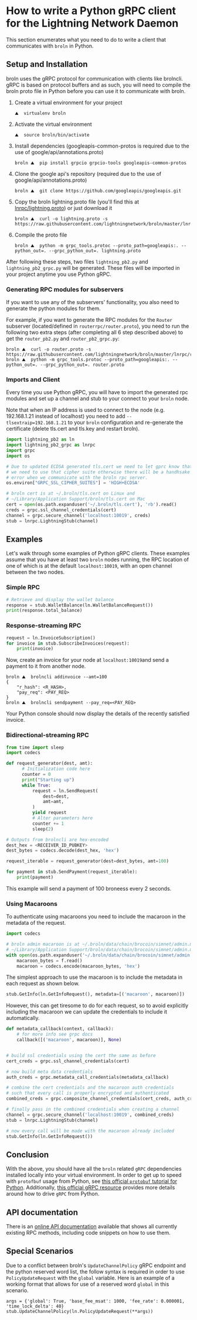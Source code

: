 # How to write a Python gRPC client for the Lightning Network Daemon

This section enumerates what you need to do to write a client that communicates
with `broln` in Python.

## Setup and Installation

broln uses the gRPC protocol for communication with clients like brolncli. gRPC is
based on protocol buffers and as such, you will need to compile the broln proto
file in Python before you can use it to communicate with broln.

1. Create a virtual environment for your project
    ```shell
    ⛰  virtualenv broln
    ```
2. Activate the virtual environment
    ```shell
    ⛰  source broln/bin/activate
    ```
3. Install dependencies (googleapis-common-protos is required due to the use of
  google/api/annotations.proto)
    ```shell
    broln ⛰  pip install grpcio grpcio-tools googleapis-common-protos
    ```
4. Clone the google api's repository (required due to the use of
  google/api/annotations.proto)
    ```shell
    broln ⛰  git clone https://github.com/googleapis/googleapis.git
    ```
5. Copy the broln lightning.proto file (you'll find this at
  [lnrpc/lightning.proto](https://github.com/brsuite/broln/blob/master/lnrpc/lightning.proto))
  or just download it
    ```shell
    broln ⛰  curl -o lightning.proto -s https://raw.githubusercontent.com/lightningnetwork/broln/master/lnrpc/lightning.proto
    ```
6. Compile the proto file
    ```shell
    broln ⛰  python -m grpc_tools.protoc --proto_path=googleapis:. --python_out=. --grpc_python_out=. lightning.proto
    ```

After following these steps, two files `lightning_pb2.py` and
`lightning_pb2_grpc.py` will be generated. These files will be imported in your
project anytime you use Python gRPC.

### Generating RPC modules for subservers

If you want to use any of the subservers' functionality, you also need to
generate the python modules for them.

For example, if you want to generate the RPC modules for the `Router` subserver
(located/defined in `routerrpc/router.proto`), you need to run the following two
extra steps (after completing all 6 step described above) to get the
`router_pb2.py` and `router_pb2_grpc.py`:

```shell
broln ⛰  curl -o router.proto -s https://raw.githubusercontent.com/lightningnetwork/broln/master/lnrpc/routerrpc/router.proto
broln ⛰  python -m grpc_tools.protoc --proto_path=googleapis:. --python_out=. --grpc_python_out=. router.proto
```

### Imports and Client

Every time you use Python gRPC, you will have to import the generated rpc modules
and set up a channel and stub to your connect to your `broln` node.

Note that when an IP address is used to connect to the node (e.g. 192.168.1.21 instead of localhost) you need to add `--tlsextraip=192.168.1.21` to your `broln` configuration and re-generate the certificate (delete tls.cert and tls.key and restart broln).

```python
import lightning_pb2 as ln
import lightning_pb2_grpc as lnrpc
import grpc
import os

# Due to updated ECDSA generated tls.cert we need to let gprc know that
# we need to use that cipher suite otherwise there will be a handhsake
# error when we communicate with the broln rpc server.
os.environ["GRPC_SSL_CIPHER_SUITES"] = 'HIGH+ECDSA'

# broln cert is at ~/.broln/tls.cert on Linux and
# ~/Library/Application Support/broln/tls.cert on Mac
cert = open(os.path.expanduser('~/.broln/tls.cert'), 'rb').read()
creds = grpc.ssl_channel_credentials(cert)
channel = grpc.secure_channel('localhost:10019', creds)
stub = lnrpc.LightningStub(channel)
```

## Examples

Let's walk through some examples of Python gRPC clients. These examples assume
that you have at least two `broln` nodes running, the RPC location of one of which
is at the default `localhost:10019`, with an open channel between the two nodes.

### Simple RPC

```python
# Retrieve and display the wallet balance
response = stub.WalletBalance(ln.WalletBalanceRequest())
print(response.total_balance)
```

### Response-streaming RPC

```python
request = ln.InvoiceSubscription()
for invoice in stub.SubscribeInvoices(request):
    print(invoice)
```

Now, create an invoice for your node at `localhost:10019`and send a payment to
it from another node.
```shell
broln ⛰  brolncli addinvoice --amt=100
{
	"r_hash": <R_HASH>,
	"pay_req": <PAY_REQ>
}
broln ⛰  brolncli sendpayment --pay_req=<PAY_REQ>
```

Your Python console should now display the details of the recently satisfied
invoice.

### Bidirectional-streaming RPC

```python
from time import sleep
import codecs

def request_generator(dest, amt):
      # Initialization code here
      counter = 0
      print("Starting up")
      while True:
          request = ln.SendRequest(
              dest=dest,
              amt=amt,
          )
          yield request
          # Alter parameters here
          counter += 1
          sleep(2)

# Outputs from brolncli are hex-encoded
dest_hex = <RECEIVER_ID_PUBKEY>
dest_bytes = codecs.decode(dest_hex, 'hex')

request_iterable = request_generator(dest=dest_bytes, amt=100)

for payment in stub.SendPayment(request_iterable):
    print(payment)
```
This example will send a payment of 100 broneess every 2 seconds.

### Using Macaroons

To authenticate using macaroons you need to include the macaroon in the metadata of the request.

```python
import codecs

# broln admin macaroon is at ~/.broln/data/chain/brocoin/simnet/admin.macaroon on Linux and
# ~/Library/Application Support/broln/data/chain/brocoin/simnet/admin.macaroon on Mac
with open(os.path.expanduser('~/.broln/data/chain/brocoin/simnet/admin.macaroon'), 'rb') as f:
    macaroon_bytes = f.read()
    macaroon = codecs.encode(macaroon_bytes, 'hex')
```

The simplest approach to use the macaroon is to include the metadata in each request as shown below.

```python
stub.GetInfo(ln.GetInfoRequest(), metadata=[('macaroon', macaroon)])
```

However, this can get tiresome to do for each request, so to avoid explicitly including the macaroon we can update the credentials to include it automatically.

```python
def metadata_callback(context, callback):
    # for more info see grpc docs
    callback([('macaroon', macaroon)], None)


# build ssl credentials using the cert the same as before
cert_creds = grpc.ssl_channel_credentials(cert)

# now build meta data credentials
auth_creds = grpc.metadata_call_credentials(metadata_callback)

# combine the cert credentials and the macaroon auth credentials
# such that every call is properly encrypted and authenticated
combined_creds = grpc.composite_channel_credentials(cert_creds, auth_creds)

# finally pass in the combined credentials when creating a channel
channel = grpc.secure_channel('localhost:10019', combined_creds)
stub = lnrpc.LightningStub(channel)

# now every call will be made with the macaroon already included
stub.GetInfo(ln.GetInfoRequest())
```


## Conclusion

With the above, you should have all the `broln` related `gRPC` dependencies
installed locally into your virtual environment. In order to get up to speed
with `protofbuf` usage from Python, see [this official `protobuf` tutorial for
Python](https://developers.google.com/protocol-buffers/docs/pythontutorial).
Additionally, [this official gRPC
resource](http://www.grpc.io/docs/tutorials/basic/python.html) provides more
details around how to drive `gRPC` from Python.

## API documentation

There is an [online API documentation](https://api.lightning.community?python)
available that shows all currently existing RPC methods, including code snippets
on how to use them.

## Special Scenarios

Due to a conflict between broln's `UpdateChannelPolicy` gRPC endpoint and the python reserved word list, the follow syntax is required in order to use `PolicyUpdateRequest` with the `global` variable.
Here is an example of a working format that allows for use of a reserved word `global` in this scenario.

```
args = {'global': True, 'base_fee_msat': 1000, 'fee_rate': 0.000001, 'time_lock_delta': 40}
stub.UpdateChannelPolicy(ln.PolicyUpdateRequest(**args))
```